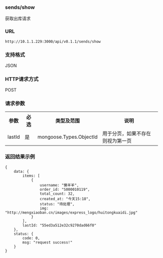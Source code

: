 ### sends/show

获取出库请求

### URL

`http://10.1.1.229:3000/api/v0.1.1/sends/show`

### 支持格式

JSON

### HTTP请求方式

POST

### 请求参数

<table cellspacing=0 cellpadding=10 >
    <tr>
        <th>
            参数
        </th>
        <th>
            必选
        </th>
        <th>
            类型及范围
        </th>
        <th>
            说明
        </th>
    </tr>
    <tr>
        <td>
            lastId
        </td>
        <td>
            是
        </td>
        <td>
            mongoose.Types.ObjectId
        </td>
        <td>
            用于分页，如果不存在则视为第一页
        </td>
    </tr>
</table>

### 返回结果示例

    {
        data: {
            items: [
                {
                    username: "懒羊羊",
                    order_id: "S000010119",
                    total_count: 32,
                    created_at: "今天15:18",
                    status: "待处理",
                    img: "http://mengxiaoban.cn/images/express_logo/huitongkuaidi.jpg"
                }
            ],
            lastId: "55ed3a512e32c9270dad66f0"
        },
        status: {
            code: 0,
            msg: "request success!"
        }
    }